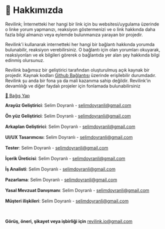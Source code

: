 # 🔗 Hakkımızda

Revilink; İnternetteki her hangi bir link için bu websitesi/uygulama üzerinde o linke yorum yapmanızı, reaksiyon göstermenizi ve o link hakkında daha fazla bilgi almanızı veya eylemde bulunmanıza yarayan bir projedir.

Revilink'i kullanarak internetteki her hangi bir bağlantı hakkında yorumda bulunabilir, reaksiyon verebilirsiniz. O bağlantı için olan yorumları okuyarak, reaksiyonları ve ek bilgileri görerek o bağlantıda yer alan şey hakkında bilgi edinmiş olursunuz.

Revilink bağımsız bir geliştirici tarafından oluşturulmuş açık kaynak bir projedir. Kaynak kodları [Github Bağlantısı](https://github.com/selimdoyranli/revilink) üzerinde erişilebilir durumdadır. Revilink şu anda bir fona ya da mali kazanıma sahip değildir. Revilink'in devamlılığı ve diğer faydalı projeler için fonlamada bulunabilirsiniz

[💖 Bağış Yap](https://www.buymeacoffee.com/selimdoyranli)

**Arayüz Geliştirici**: Selim Doyranlı - selimdoyranli@gmail.com
<br>
<br>
**Ön yüz Geliştirici**: Selim Doyranlı - selimdoyranli@gmail.com
<br>
<br>
**Arkaplan Geliştirici**: Selim Doyranlı - selimdoyranli@gmail.com
<br>
<br>
**UI/UX Tasarımcısı**: Selim Doyranlı - selimdoyranli@gmail.com
<br>
<br>
**Tester**: Selim Doyranlı - selimdoyranli@gmail.com
<br>
<br>
**İçerik Üreticisi**: Selim Doyranlı - selimdoyranli@gmail.com
<br>
<br>
**İş Analisti**: Selim Doyranlı - selimdoyranli@gmail.com
<br>
<br>
**Pazarlama**: Selim Doyranlı - selimdoyranli@gmail.com
<br>
<br>
**Yasal Mevzuat Danışmanı**: Selim Doyranlı - selimdoyranli@gmail.com
<br>
<br>
**Müşteri ilişkileri**: Selim Doyranlı - selimdoyranli@gmail.com
<br>
<br>
<br>

**Görüş, öneri, şikayet veya işbirliği için**
revilink.io@gmail.com
